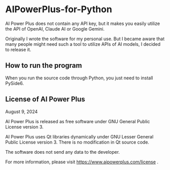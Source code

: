 # AIPowerPlus-for-Python

AI Power Plus does not contain any API key, but it makes you easily utilize the API of OpenAI, Claude AI or Google Gemini.

Originally I wrote the software for my personal use. But I became aware that many people might need such a tool to utilize APIs of AI models, I decided to release it.

## How to run the program

When you run the source code through Python, you just need to install PySide6.

## License of AI Power Plus

August 9, 2024

AI Power Plus is released as free software under GNU General Public License version 3.

AI Power Plus uses Qt libraries dynamically under GNU Lesser General Public License version 3. There is no modification in Qt source code.

The software does not send any data to the developer.

For more information, please visit https://www.aipowerplus.com/license .
